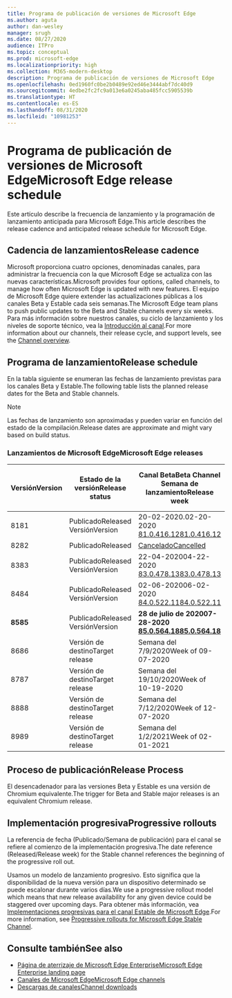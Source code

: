 ```yaml
---
title: Programa de publicación de versiones de Microsoft Edge
ms.author: aguta
author: dan-wesley
manager: srugh
ms.date: 08/27/2020
audience: ITPro
ms.topic: conceptual
ms.prod: microsoft-edge
ms.localizationpriority: high
ms.collection: M365-modern-desktop
description: Programa de publicación de versiones de Microsoft Edge
ms.openlocfilehash: 0ed1960fc0be2b0489e92ed46e3444abf7dc40d9
ms.sourcegitcommit: 4edbe2fc2fc9a013e6a0245aba485fcc5905539b
ms.translationtype: HT
ms.contentlocale: es-ES
ms.lasthandoff: 08/31/2020
ms.locfileid: "10981253"
---
```

# <span data-ttu-id="de7d0-103">Programa de publicación de versiones de Microsoft Edge</span><span class="sxs-lookup"><span data-stu-id="de7d0-103">Microsoft Edge release schedule</span></span>

<span data-ttu-id="de7d0-104">Este artículo describe la frecuencia de lanzamiento y la programación de lanzamiento anticipada para Microsoft Edge.</span><span class="sxs-lookup"><span data-stu-id="de7d0-104">This article describes the release cadence and anticipated release schedule for Microsoft Edge.</span></span>

## <span data-ttu-id="de7d0-105">Cadencia de lanzamientos</span><span class="sxs-lookup"><span data-stu-id="de7d0-105">Release cadence</span></span>

<span data-ttu-id="de7d0-106">Microsoft proporciona cuatro opciones, denominadas canales, para administrar la frecuencia con la que Microsoft Edge se actualiza con las nuevas características.</span><span class="sxs-lookup"><span data-stu-id="de7d0-106">Microsoft provides four options, called channels, to manage how often Microsoft Edge is updated with new features.</span></span> <span data-ttu-id="de7d0-107">El equipo de Microsoft Edge quiere extender las actualizaciones públicas a los canales Beta y Estable cada seis semanas.</span><span class="sxs-lookup"><span data-stu-id="de7d0-107">The Microsoft Edge team plans to push public updates to the Beta and Stable channels every six weeks.</span></span> <span data-ttu-id="de7d0-108">Para más información sobre nuestros canales, su ciclo de lanzamiento y los niveles de soporte técnico, vea la [Introducción al canal](https://docs.microsoft.com/DeployEdge/microsoft-edge-channels#channel-overview).</span><span class="sxs-lookup"><span data-stu-id="de7d0-108">For more information about our channels, their release cycle, and support levels, see the [Channel overview](https://docs.microsoft.com/DeployEdge/microsoft-edge-channels#channel-overview).</span></span>

## <span data-ttu-id="de7d0-109">Programa de lanzamiento</span><span class="sxs-lookup"><span data-stu-id="de7d0-109">Release schedule</span></span>

<span data-ttu-id="de7d0-110">En la tabla siguiente se enumeran las fechas de lanzamiento previstas para los canales Beta y Estable.</span><span class="sxs-lookup"><span data-stu-id="de7d0-110">The following table lists the planned release dates for the Beta and Stable channels.</span></span>

> [!NOTE]
> <span data-ttu-id="de7d0-111">Las fechas de lanzamiento son aproximadas y pueden variar en función del estado de la compilación.</span><span class="sxs-lookup"><span data-stu-id="de7d0-111">Release dates are approximate and might vary based on build status.</span></span>

### <span data-ttu-id="de7d0-112">Lanzamientos de Microsoft Edge</span><span class="sxs-lookup"><span data-stu-id="de7d0-112">Microsoft Edge releases</span></span>

| <span data-ttu-id="de7d0-113">Versión</span><span class="sxs-lookup"><span data-stu-id="de7d0-113">Version</span></span> | <span data-ttu-id="de7d0-114">Estado de la versión</span><span class="sxs-lookup"><span data-stu-id="de7d0-114">Release status</span></span> | <span data-ttu-id="de7d0-115">Canal Beta</span><span class="sxs-lookup"><span data-stu-id="de7d0-115">Beta Channel</span></span><br><span data-ttu-id="de7d0-116">Semana de lanzamiento</span><span class="sxs-lookup"><span data-stu-id="de7d0-116">Release week</span></span> | <span data-ttu-id="de7d0-117">Canal estable</span><span class="sxs-lookup"><span data-stu-id="de7d0-117">Stable Channel</span></span><br><span data-ttu-id="de7d0-118">Semana de lanzamiento</span><span class="sxs-lookup"><span data-stu-id="de7d0-118">Release week</span></span> |
|---------|-----|------|--------|
| <span data-ttu-id="de7d0-119">81</span><span class="sxs-lookup"><span data-stu-id="de7d0-119">81</span></span> | <span data-ttu-id="de7d0-120">Publicado</span><span class="sxs-lookup"><span data-stu-id="de7d0-120">Released</span></span><br><span data-ttu-id="de7d0-121">Versión</span><span class="sxs-lookup"><span data-stu-id="de7d0-121">Version</span></span> | <span data-ttu-id="de7d0-122">20-02-2020.</span><span class="sxs-lookup"><span data-stu-id="de7d0-122">02-20-2020</span></span><br>[<span data-ttu-id="de7d0-123">81.0.416.12</span><span class="sxs-lookup"><span data-stu-id="de7d0-123">81.0.416.12</span></span>](https://docs.microsoft.com/DeployEdge/microsoft-edge-relnote-beta-channel#version-81041612-february-20) | <span data-ttu-id="de7d0-124">13-04-2020.</span><span class="sxs-lookup"><span data-stu-id="de7d0-124">04-13-2020</span></span><br>[<span data-ttu-id="de7d0-125">81.0.416.53</span><span class="sxs-lookup"><span data-stu-id="de7d0-125">81.0.416.53</span></span>](https://docs.microsoft.com/DeployEdge/microsoft-edge-relnote-stable-channel#version-81041653-april-13) |
| <span data-ttu-id="de7d0-126">82</span><span class="sxs-lookup"><span data-stu-id="de7d0-126">82</span></span> | <span data-ttu-id="de7d0-127">Publicado</span><span class="sxs-lookup"><span data-stu-id="de7d0-127">Released</span></span> | [<span data-ttu-id="de7d0-128">Cancelado</span><span class="sxs-lookup"><span data-stu-id="de7d0-128">Cancelled</span></span>](https://blogs.windows.com/msedgedev/2020/03/20/update-stable-channel-releases/) | [<span data-ttu-id="de7d0-129">Cancelado</span><span class="sxs-lookup"><span data-stu-id="de7d0-129">Cancelled</span></span>](https://blogs.windows.com/msedgedev/2020/03/20/update-stable-channel-releases/) |
| <span data-ttu-id="de7d0-130">83</span><span class="sxs-lookup"><span data-stu-id="de7d0-130">83</span></span> | <span data-ttu-id="de7d0-131">Publicado</span><span class="sxs-lookup"><span data-stu-id="de7d0-131">Released</span></span><br><span data-ttu-id="de7d0-132">Versión</span><span class="sxs-lookup"><span data-stu-id="de7d0-132">Version</span></span> | <span data-ttu-id="de7d0-133">22-04-2020</span><span class="sxs-lookup"><span data-stu-id="de7d0-133">04-22-2020</span></span><br>[<span data-ttu-id="de7d0-134">83.0.478.13</span><span class="sxs-lookup"><span data-stu-id="de7d0-134">83.0.478.13</span></span>](https://docs.microsoft.com/DeployEdge/microsoft-edge-relnote-beta-channel#version-83047813-april-22) | <span data-ttu-id="de7d0-135">21-05-2020</span><span class="sxs-lookup"><span data-stu-id="de7d0-135">05-21-2020</span></span><br> [<span data-ttu-id="de7d0-136">83.0.478.37</span><span class="sxs-lookup"><span data-stu-id="de7d0-136">83.0.478.37</span></span>](https://docs.microsoft.com/DeployEdge/microsoft-edge-relnote-stable-channel#version-83047837-may-21) |
| <span data-ttu-id="de7d0-137">84</span><span class="sxs-lookup"><span data-stu-id="de7d0-137">84</span></span> | <span data-ttu-id="de7d0-138">Publicado</span><span class="sxs-lookup"><span data-stu-id="de7d0-138">Released</span></span><br><span data-ttu-id="de7d0-139">Versión</span><span class="sxs-lookup"><span data-stu-id="de7d0-139">Version</span></span> | <span data-ttu-id="de7d0-140">02-06-2020</span><span class="sxs-lookup"><span data-stu-id="de7d0-140">06-02-2020</span></span><br>[<span data-ttu-id="de7d0-141">84.0.522.11</span><span class="sxs-lookup"><span data-stu-id="de7d0-141">84.0.522.11</span></span>](https://docs.microsoft.com/DeployEdge/microsoft-edge-relnote-beta-channel#version-84052211-june-2) | <span data-ttu-id="de7d0-142">16-07-2020</span><span class="sxs-lookup"><span data-stu-id="de7d0-142">07-16-2020</span></span><br> [<span data-ttu-id="de7d0-143">84.0.522.40</span><span class="sxs-lookup"><span data-stu-id="de7d0-143">84.0.522.40</span></span>](https://docs.microsoft.com/DeployEdge/microsoft-edge-relnote-stable-channel#version-84052240-july-16) |
| **<span data-ttu-id="de7d0-144">85</span><span class="sxs-lookup"><span data-stu-id="de7d0-144">85</span></span>** | <span data-ttu-id="de7d0-145">Publicado</span><span class="sxs-lookup"><span data-stu-id="de7d0-145">Released</span></span><br><span data-ttu-id="de7d0-146">Versión</span><span class="sxs-lookup"><span data-stu-id="de7d0-146">Version</span></span> | **<span data-ttu-id="de7d0-147">28 de julio de 2020</span><span class="sxs-lookup"><span data-stu-id="de7d0-147">07-28-2020</span></span>**<br>**[<span data-ttu-id="de7d0-148">85.0.564.18</span><span class="sxs-lookup"><span data-stu-id="de7d0-148">85.0.564.18</span></span>](https://docs.microsoft.com/DeployEdge/microsoft-edge-relnote-beta-channel#version-85056418-july-28)**  | **<span data-ttu-id="de7d0-149">27 de agosto de 2020</span><span class="sxs-lookup"><span data-stu-id="de7d0-149">08-27-2020</span></span>**<br>**[<span data-ttu-id="de7d0-150">85.0.564.41</span><span class="sxs-lookup"><span data-stu-id="de7d0-150">85.0.564.41</span></span>](https://docs.microsoft.com/DeployEdge/microsoft-edge-relnote-stable-channel#version-85056441-august-27)** |
| <span data-ttu-id="de7d0-151">86</span><span class="sxs-lookup"><span data-stu-id="de7d0-151">86</span></span> | <span data-ttu-id="de7d0-152">Versión de destino</span><span class="sxs-lookup"><span data-stu-id="de7d0-152">Target release</span></span> | <span data-ttu-id="de7d0-153">Semana del 7/9/2020</span><span class="sxs-lookup"><span data-stu-id="de7d0-153">Week of 09-07-2020</span></span> | <span data-ttu-id="de7d0-154">Semana del 8/9/2020</span><span class="sxs-lookup"><span data-stu-id="de7d0-154">Week of 10-08-2020</span></span> |
| <span data-ttu-id="de7d0-155">87</span><span class="sxs-lookup"><span data-stu-id="de7d0-155">87</span></span> | <span data-ttu-id="de7d0-156">Versión de destino</span><span class="sxs-lookup"><span data-stu-id="de7d0-156">Target release</span></span> | <span data-ttu-id="de7d0-157">Semana del 19/10/2020</span><span class="sxs-lookup"><span data-stu-id="de7d0-157">Week of 10-19-2020</span></span> | <span data-ttu-id="de7d0-158">Semana del 19/11/2020</span><span class="sxs-lookup"><span data-stu-id="de7d0-158">Week of 11-19-2020</span></span> |
| <span data-ttu-id="de7d0-159">88</span><span class="sxs-lookup"><span data-stu-id="de7d0-159">88</span></span> | <span data-ttu-id="de7d0-160">Versión de destino</span><span class="sxs-lookup"><span data-stu-id="de7d0-160">Target release</span></span> | <span data-ttu-id="de7d0-161">Semana del 7/12/2020</span><span class="sxs-lookup"><span data-stu-id="de7d0-161">Week of 12-07-2020</span></span> | <span data-ttu-id="de7d0-162">Semana del 21/1/2021</span><span class="sxs-lookup"><span data-stu-id="de7d0-162">Week of 01-21-2021</span></span> |
| <span data-ttu-id="de7d0-163">89</span><span class="sxs-lookup"><span data-stu-id="de7d0-163">89</span></span> | <span data-ttu-id="de7d0-164">Versión de destino</span><span class="sxs-lookup"><span data-stu-id="de7d0-164">Target release</span></span> | <span data-ttu-id="de7d0-165">Semana del 1/2/2021</span><span class="sxs-lookup"><span data-stu-id="de7d0-165">Week of 02-01-2021</span></span> | <span data-ttu-id="de7d0-166">Semana del 04/03/2021</span><span class="sxs-lookup"><span data-stu-id="de7d0-166">Week of 03-04-2021</span></span> |

## <span data-ttu-id="de7d0-167">Proceso de publicación</span><span class="sxs-lookup"><span data-stu-id="de7d0-167">Release Process</span></span>

<span data-ttu-id="de7d0-168">El desencadenador para las versiones Beta y Estable es una versión de Chromium equivalente.</span><span class="sxs-lookup"><span data-stu-id="de7d0-168">The trigger for Beta and Stable major releases is an equivalent Chromium release.</span></span>

## <span data-ttu-id="de7d0-169">Implementación progresiva</span><span class="sxs-lookup"><span data-stu-id="de7d0-169">Progressive rollouts</span></span>

<span data-ttu-id="de7d0-170">La referencia de fecha (Publicado/Semana de publicación) para el canal se refiere al comienzo de la implementación progresiva.</span><span class="sxs-lookup"><span data-stu-id="de7d0-170">The date reference (Released/Release week) for the Stable channel references the beginning of the progressive roll out.</span></span>

<span data-ttu-id="de7d0-171">Usamos un modelo de lanzamiento progresivo. Esto significa que la disponibilidad de la nueva versión para un dispositivo determinado se puede escalonar durante varios días.</span><span class="sxs-lookup"><span data-stu-id="de7d0-171">We use a progressive rollout model which means that new release availability for any given device could be staggered over upcoming days.</span></span> <span data-ttu-id="de7d0-172">Para obtener más información, vea [Implementaciones progresivas para el canal Estable de Microsoft Edge](microsoft-edge-update-progressive-rollout.md).</span><span class="sxs-lookup"><span data-stu-id="de7d0-172">For more information, see [Progressive rollouts for Microsoft Edge Stable Channel](microsoft-edge-update-progressive-rollout.md).</span></span>

## <span data-ttu-id="de7d0-173">Consulte también</span><span class="sxs-lookup"><span data-stu-id="de7d0-173">See also</span></span>

- [<span data-ttu-id="de7d0-174">Página de aterrizaje de Microsoft Edge Enterprise</span><span class="sxs-lookup"><span data-stu-id="de7d0-174">Microsoft Edge Enterprise landing page</span></span>](https://aka.ms/EdgeEnterprise)
- [<span data-ttu-id="de7d0-175">Canales de Microsoft Edge</span><span class="sxs-lookup"><span data-stu-id="de7d0-175">Microsoft Edge channels</span></span>](microsoft-edge-channels.md)
- [<span data-ttu-id="de7d0-176">Descargas de canales</span><span class="sxs-lookup"><span data-stu-id="de7d0-176">Channel downloads</span></span>](https://www.microsoft.com/edge/business/download)